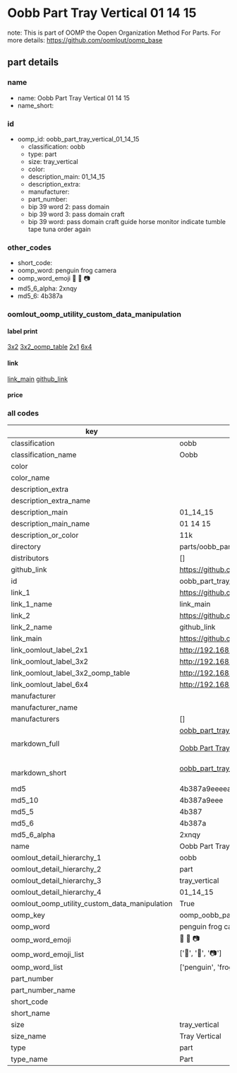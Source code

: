 # Oobb Part Tray Vertical 01 14 15  

note: This is part of OOMP the Oopen Organization Method For Parts. For more details: https://github.com/oomlout/oomp_base

##  part details





### name
* name: Oobb Part Tray Vertical 01 14 15
* name_short: 
### id
* oomp_id: oobb_part_tray_vertical_01_14_15
  * classification: oobb
  * type: part
  * size: tray_vertical
  * color: 
  * description_main: 01_14_15
  * description_extra: 
  * manufacturer: 
  * part_number: 
  * bip 39 word 2: pass domain
  * bip 39 word 3: pass domain craft
  * bip 39 word: pass domain craft guide horse monitor indicate tumble tape tuna order again

### other_codes
* short_code: 
* oomp_word: penguin frog camera
* oomp_word_emoji :penguin: :frog: :camera:
* md5_6_alpha: 2xnqy
* md5_6: 4b387a






### oomlout_oomp_utility_custom_data_manipulation
#### label print
[3x2](http://192.168.1.245:1112/?label=oomp%202xnqy)
[3x2_oomp_table](http://192.168.1.107:1112/?label=oomp%202xnqy)
[2x1](http://192.168.1.242:1112/?label=oomp%202xnqy)
[6x4](http://192.168.1.55:1112/?label=oomp%202xnqy)    

#### link

[link_main](https://github.com/oomlout/oomlout_oomp_current_version_messy/tree/main/parts/oobb_part_tray_vertical_01_14_15) [github_link](https://github.com/oomlout/oomlout_oomp_part_src/tree/main/parts/oobb_part_tray_vertical_01_14_15)                             

#### price







### all codes 
| key | value |  
| --- | --- |  
| classification | oobb |  
| classification_name | Oobb |  
| color |  |  
| color_name |  |  
| description_extra |  |  
| description_extra_name |  |  
| description_main | 01_14_15 |  
| description_main_name | 01 14 15 |  
| description_or_color | 11k |  
| directory | parts/oobb_part_tray_vertical_01_14_15 |  
| distributors | [] |  
| github_link | https://github.com/oomlout/oomlout_oomp_part_src/tree/main/parts/oobb_part_tray_vertical_01_14_15 |  
| id | oobb_part_tray_vertical_01_14_15 |  
| link_1 | https://github.com/oomlout/oomlout_oomp_current_version_messy/tree/main/parts/oobb_part_tray_vertical_01_14_15 |  
| link_1_name | link_main |  
| link_2 | https://github.com/oomlout/oomlout_oomp_part_src/tree/main/parts/oobb_part_tray_vertical_01_14_15 |  
| link_2_name | github_link |  
| link_main | https://github.com/oomlout/oomlout_oomp_current_version_messy/tree/main/parts/oobb_part_tray_vertical_01_14_15 |  
| link_oomlout_label_2x1 | http://192.168.1.242:1112/?label=oomp%202xnqy |  
| link_oomlout_label_3x2 | http://192.168.1.245:1112/?label=oomp%202xnqy |  
| link_oomlout_label_3x2_oomp_table | http://192.168.1.107:1112/?label=oomp%202xnqy |  
| link_oomlout_label_6x4 | http://192.168.1.55:1112/?label=oomp%202xnqy |  
| manufacturer |  |  
| manufacturer_name |  |  
| manufacturers | [] |  
| markdown_full | [oobb_part_tray_vertical_01_14_15](https://github.com/oomlout/oomlout_oomp_current_version_messy/tree/main/parts/oobb_part_tray_vertical_01_14_15)<br>[](https://github.com/oomlout/oomlout_oomp_current_version_messy/tree/main/parts/oobb_part_tray_vertical_01_14_15)<br>[Oobb Part Tray Vertical 01 14 15](https://github.com/oomlout/oomlout_oomp_current_version_messy/tree/main/parts/oobb_part_tray_vertical_01_14_15)<br><br> |  
| markdown_short | [oobb_part_tray_vertical_01_14_15](https://github.com/oomlout/oomlout_oomp_current_version_messy/tree/main/parts/oobb_part_tray_vertical_01_14_15)<br><br> |  
| md5 | 4b387a9eeeea4e5e3c36e67864103d05 |  
| md5_10 | 4b387a9eee |  
| md5_5 | 4b387 |  
| md5_6 | 4b387a |  
| md5_6_alpha | 2xnqy |  
| name | Oobb Part Tray Vertical 01 14 15 |  
| oomlout_detail_hierarchy_1 | oobb |  
| oomlout_detail_hierarchy_2 | part |  
| oomlout_detail_hierarchy_3 | tray_vertical |  
| oomlout_detail_hierarchy_4 | 01_14_15 |  
| oomlout_oomp_utility_custom_data_manipulation | True |  
| oomp_key | oomp_oobb_part_tray_vertical_01_14_15 |  
| oomp_word | penguin frog camera |  
| oomp_word_emoji | :penguin: :frog: :camera: |  
| oomp_word_emoji_list | [':penguin:', ':frog:', ':camera:'] |  
| oomp_word_list | ['penguin', 'frog', 'camera'] |  
| part_number |  |  
| part_number_name |  |  
| short_code |  |  
| short_name |  |  
| size | tray_vertical |  
| size_name | Tray Vertical |  
| type | part |  
| type_name | Part |  
